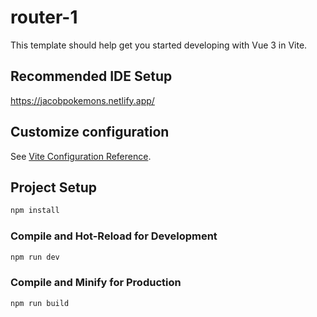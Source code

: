 # router-1

This template should help get you started developing with Vue 3 in Vite.

## Recommended IDE Setup

https://jacobpokemons.netlify.app/

## Customize configuration

See [Vite Configuration Reference](https://vitejs.dev/config/).

## Project Setup

```sh
npm install
```

### Compile and Hot-Reload for Development

```sh
npm run dev
```

### Compile and Minify for Production

```sh
npm run build
```
